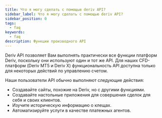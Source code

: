 ```yaml
---
title: Что я могу сделать с помощью deriv API?
sidebar_label: Что я могу сделать с помощью deriv API?
sidebar_position: 0
tags:
  - faq
keywords:
  - faq
description: Функции производного API
---
```


Deriv API позволяет Вам выполнять практически все функции платформ Deriv, поскольку
они используют один и тот же API. Для наших CFD-платформ (Deriv MT5 и Deriv X) функциональность API
доступна только для некоторых действий по управлению счетом.

Наши пользователи API обычно выполняют следующие действия:

- Создавайте сайты, похожие на Deriv, но с другими функциями.
- Создавайте настольные приложения для совершения сделок для себя и своих клиентов.
- Изучите историческую информацию о клещах.
- Автоматизируйте услуги в качестве платежных агентов.
